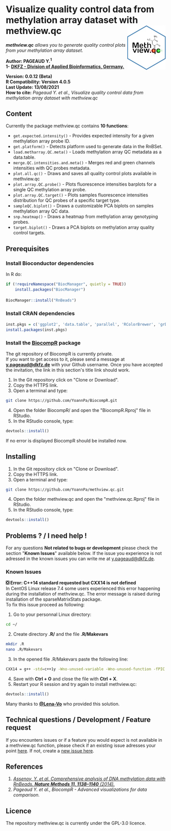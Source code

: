 # Visualize quality control data from methylation array dataset with methview.qc <img src="img/methview.qc_hexsticker.png" align="right" height="140" />  
_**methview.qc** allows you to generate quality control plots from your methylation array dataset._  

**Author: PAGEAUD Y.<sup>1</sup>**  
**1-** [**DKFZ - Division of Applied Bioinformatics, Germany.**](https://www.dkfz.de/en/applied-bioinformatics/index.php)  

**Version: 0.0.12 (Beta)**  
**R Compatibility: Version 4.0.5**  
**Last Update: 13/08/2021**  
**How to cite:** _Pageaud Y. et al., Visualize quality control data from methylation array dataset with methview.qc_  

## Content
Currently the package methview.qc contains **10 functions**:

* `get.expected.intensity()` - Provides expected intensity for a given methylation array probe ID.  
* `get.platform()` - Detects platform used to generate data in the RnBSet.  
* `load.metharray.QC.meta()` - Loads methylation array QC metadata as a data.table.  
* `merge.QC.intensities.and.meta()` - Merges red and green channels intensities with QC probes metadata.  
* `plot.all.qc()` - Draws and saves all quality control plots available in methview.qc  
* `plot.array.QC.probe()` - Plots fluorescence intensities barplots for a single QC methylation array probe.  
* `plot.array.QC.target()` - Plots samples fluorescence intensities distribution for QC probes of a specific target type.  
* `sampleQC.biplot()` - Draws a customizable PCA biplots on samples methylation array QC data.  
* `snp.heatmap()` - Draws a heatmap from methylation array genotyping probes.  
* `target.biplot()` - Draws a PCA biplots on methylation array quality control targets.  

## Prerequisites
### Install Bioconductor dependencies
In R do:
```R
if (!requireNamespace("BiocManager", quietly = TRUE))
    install.packages("BiocManager")

BiocManager::install("RnBeads")
```
### Install CRAN dependencies
```R
inst.pkgs = c('ggplot2', 'data.table', 'parallel', 'RColorBrewer', 'grDevices')
install.packages(inst.pkgs)
```

### Install the [BiocompR](https://github.com/YoannPa/BiocompR) package
The git repository of BiocompR is currently private.  
If you want to get access to it, please send a message at [**y.pageaud@dkfz.de**](y.pageaud@dkfz.de) with your Github username. Once you have accepted the invitation, the link in this section's title link should work.
1. In the Git repository click on "Clone or Download".
2. Copy the HTTPS link.
3. Open a terminal and type:
```bash
git clone https://github.com/YoannPa/BiocompR.git
```
4. Open the folder BiocompR/ and open the "BiocompR.Rproj" file in RStudio.
5. In the RStudio console, type:
```R
devtools::install()
```
If no error is displayed BiocompR should be installed now.  

## Installing
1. In the Git repository click on "Clone or Download".
2. Copy the HTTPS link.
3. Open a terminal and type:
```bash
git clone https://github.com/YoannPa/methview.qc.git
```
4. Open the folder methview.qc and open the "methview.qc.Rproj" file in RStudio.
5. In the RStudio console, type:
```R
devtools::install()
```

## Problems ? / I need help !
For any questions **Not related to bugs or development** please check the section "**Known Issues**" available below. If the issue you experience is not adressed in the known issues you can write me at [y.pageaud@dkfz.de](y.pageaud@dkfz.de).  

### Known Issues
**❎  Error: C++14 standard requested but CXX14 is not defined**  
In CentOS Linux release 7.4 some users experienced this error happening during the installation of methview.qc. The error message is raised during installation of the sparseMatrixStats package.  
To fix this issue proceed as following:
1. Go to your personnal Linux directory:  
```bash
cd ~/
```
2. Create directory **.R/** and the file **.R/Makevars**  
```bash
mkdir .R
nano .R/Makevars
```
3. In the opened file .R/Makevars paste the following line:  
```bash
CXX14 = g++ -std=c++1y -Wno-unused-variable -Wno-unused-function -fPIC
```
4. Save with **Ctrl + O** and close the file with **Ctrl + X**.   
5. Restart your R session and try again to install methview.qc:  
```R
devtools::install()
```
Many thanks to [**@Lena-Vo**](https://github.com/Lena-Vo) who provided this solution.  

## Technical questions / Development / Feature request
If you encounters issues or if a feature you would expect is not available in a methview.qc function, please check if an existing issue adresses your point [here](https://github.com/YoannPa/methview.qc/issues/). If not, create a [new issue here](https://github.com/YoannPa/methview.qc/issues/new).  

## References
1. [_Assenov, Y. et al. Comprehensive analysis of DNA methylation data with RnBeads. **Nature Methods 11, 1138–1140** (2014)._](https://www.nature.com/articles/nmeth.3115)  
2. _Pageaud Y. et al., BiocompR - Advanced visualizations for data comparison._  

## Licence
The repository methview.qc is currently under the GPL-3.0 licence.  


